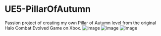# UE5-PillarOfAutumn
Passion project of creating my own Pillar of Autumn level from the original Halo Combat Evolved Game on Xbox.
![image](https://github.com/Ryan-Higgins/UE5-PillarOfAutumn/assets/26765902/0b6668eb-060a-407b-bc41-be1c3054afef)
![image](https://github.com/Ryan-Higgins/UE5-PillarOfAutumn/assets/26765902/1a87a710-7b35-4e18-9a67-a51780b56201)
![image](https://github.com/Ryan-Higgins/UE5-PillarOfAutumn/assets/26765902/79001f01-e0af-4f64-989d-7579749042f3)
